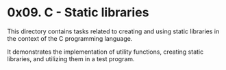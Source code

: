 # 0x09. C - Static libraries

This directory contains tasks related to creating and using static libraries in the context of the C programming language. 

It demonstrates the implementation of utility functions, creating static libraries, and utilizing them in a test program.
